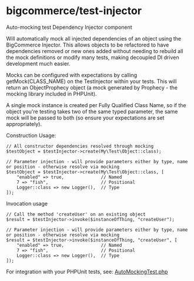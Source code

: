 # bigcommerce/test-injector 

Auto-mocking test Dependency Injector component

Will automatically mock all injected dependencies of an object using the BigCommerce Injector. This allows objects to be
refactored to have dependencies removed or new ones added without needing to rebuild all the mock definitions or modify
many tests, making decoupled DI driven development much easier.

Mocks can be configured with expectations by calling getMock(CLASS_NAME) on the TestInjector within your tests. This 
will return an ObjectProphecy object (a mock generated by Prophecy - the mocking library included in PHPUnit).

A single mock instance is created per Fully Qualified Class Name, so if the object you're testing takes two of the same
typed parameter, the same mock will be passed to both (so ensure your expectations are set appropriately).

Construction Usage:
````
// All constructor dependencies resolved through mocking
$testObject = $testInjector->create(My\Test\Object::class); 

// Parameter injection - will provide parameters either by type, name or position - otherwise resolve via mocking
$testObject = $testInjector->create(My\Test\Object::class, [
    "enabled" => true,              // Named
    7 => "fish",                    // Positional
    Logger::class => new Logger(),  // Type
]);
````

Invocation usage
````
// Call the method 'createUser' on an existing object
$result = $testInjector->invoke($instanceOfThing, "createUser");

// Parameter injection - will provide parameters either by type, name or position - otherwise resolve via mocking
$result = $testInjector->invoke($instanceOfThing, "createUser", [
    "enabled" => true,              // Named
    7 => "fish",                    // Positional
    Logger::class => new Logger(),  // Type
]);
````


For integration with your PHPUnit tests, see: [AutoMockingTest.php](src/AutoMockingTest.php) 